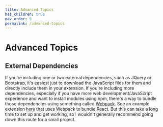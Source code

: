 ```yaml
---
title: Advanced Topics
has_children: true
nav_order: 9
permalink: /advanced-topics
---
```


# Advanced Topics

## External Dependencies

If you’re including one or two external dependencies, such as JQuery or Bootstrap, it's easiest just to download the JavaScript files for them and directly include them in your extension. If you're including more dependencies, especially if you have more web development/JavaScript experience and want to install modules using npm, there's a way to bundle those dependencies using something called [Webpack](https://webpack.js.org/). See an example extension [here](https://github.com/mdn/webextensions-examples/tree/master/react-es6-popup) that uses Webpack to bundle React. But this can take a long time to set up and get working, so I wouldn't generally recommend going down this route for a small project.

